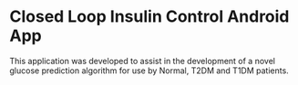 Closed  Loop Insulin Control Android App
========

This application was developed to assist in the development of a novel glucose prediction algorithm for use by Normal, T2DM
and T1DM patients.
	
